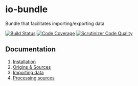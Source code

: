 io-bundle
=========

Bundle that facilitates importing/exporting data

[![Build Status](https://travis-ci.org/treehouselabs/TreeHouseIoBundle.svg)](https://travis-ci.org/treehouselabs/TreeHouseIoBundle)
[![Code Coverage](https://scrutinizer-ci.com/g/treehouselabs/TreeHouseIoBundle/badges/coverage.png)](https://scrutinizer-ci.com/g/treehouselabs/TreeHouseIoBundle/)
[![Scrutinizer Code Quality](https://scrutinizer-ci.com/g/treehouselabs/TreeHouseIoBundle/badges/quality-score.png)](https://scrutinizer-ci.com/g/treehouselabs/TreeHouseIoBundle/)

## Documentation

1. [Installation][installation]
2. [Origins & Sources][origins-sources]
3. [Importing data][importing]
4. [Processing sources][processing]

[installation]:    /docs/01-installation.md
[origins-sources]: /docs/02-origins-sources.md
[importing]:       /docs/03-importing.md
[processing]:      /docs/04-processing.md
